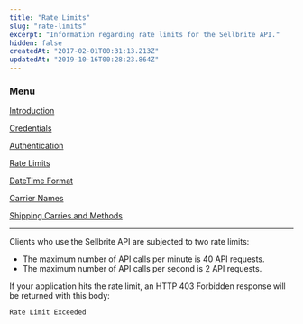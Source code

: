 ```yaml
---
title: "Rate Limits"
slug: "rate-limits"
excerpt: "Information regarding rate limits for the Sellbrite API."
hidden: false
createdAt: "2017-02-01T00:31:13.213Z"
updatedAt: "2019-10-16T00:28:23.864Z"
---
```

### Menu

[Introduction](introduction)

[Credentials](credentials)

[Authentication](authentication)

[Rate Limits](rate-limits)

[DateTime Format](datetime-format)

[Carrier Names](carrier-names)

[Shipping Carries and Methods](shipping-carries)

---

Clients who use the Sellbrite API are subjected to two rate limits:

- The maximum number of API calls per minute is 40 API requests.
- The maximum number of API calls per second is 2 API requests.

If your application hits the rate limit, an HTTP 403 Forbidden response will be returned with this body:

```
Rate Limit Exceeded
```

